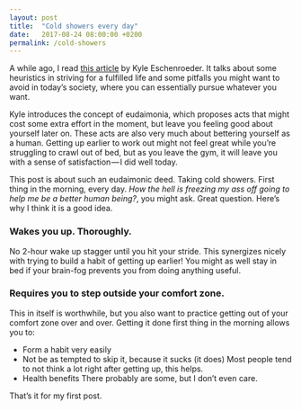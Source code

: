 ```yaml
---
layout: post
title:  "Cold showers every day"
date:   2017-08-24 08:00:00 +0200
permalink: /cold-showers
---
```


A while ago, I read [this article](http://www.kyleschen.com/2017/04/11/what-do-you-want-to-want/) by Kyle Eschenroeder. It talks about some heuristics in striving for a fulfilled life and some pitfalls you might want to avoid in today’s society, where you can essentially pursue whatever you want.

Kyle introduces the concept of eudaimonia, which proposes acts that might cost some extra effort in the moment, but leave you feeling good about yourself later on. These acts are also very much about bettering yourself as a human. Getting up earlier to work out might not feel great while you’re struggling to crawl out of bed, but as you leave the gym, it will leave you with a sense of satisfaction — I did well today.

This post is about such an eudaimonic deed. Taking cold showers. First thing in the morning, every day. _How the hell is freezing my ass off going to help me be a better human being?_, you might ask. Great question. Here’s why I think it is a good idea.

### Wakes you up. Thoroughly.

No 2-hour wake up stagger until you hit your stride. This synergizes nicely with trying to build a habit of getting up earlier! You might as well stay in bed if your brain-fog prevents you from doing anything useful.

### Requires you to step outside your comfort zone.

This in itself is worthwhile, but you also want to practice getting out of your comfort zone over and over.
Getting it done first thing in the morning allows you to:

-   Form a habit very easily
-   Not be as tempted to skip it, because it sucks (it does)
    Most people tend to not think a lot right after getting up, this helps.
-   Health benefits
    There probably are some, but I don’t even care.

That’s it for my first post.
